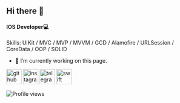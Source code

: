 ## Hi there 👋
#### IOS Developer💻

Skills: UIKit / MVC / MVP / MVVM / GCD / Alamofire / URLSession / CoreData / OOP / SOLID

- 🔭 I’m currently working on this page. 


[<img src='https://cdn.jsdelivr.net/npm/simple-icons@3.0.1/icons/github.svg' alt='github' height='40'>](https://github.com/reventon399)  [<img src='https://cdn.jsdelivr.net/npm/simple-icons@3.0.1/icons/instagram.svg' alt='instagram' height='40'>](https://www.instagram.com/___losyash___/)  [<img src='https://cdn.jsdelivr.net/npm/simple-icons@3.0.1/icons/telegram.svg' alt='telegram' height='40'>](@alekseevich_alexey)  [<img src='https://cdn.jsdelivr.net/npm/simple-icons@3.0.1/icons/swift.svg' alt='swift' height='40'>](h)  

![Profile views](https://gpvc.arturio.dev/reventon399)  
